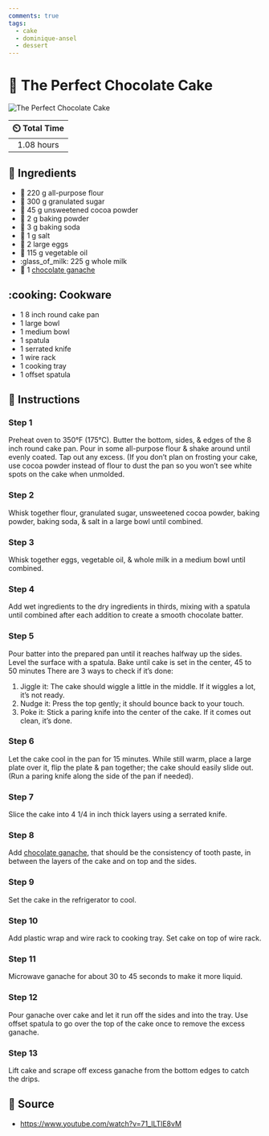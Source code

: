 ```yaml
---
comments: true
tags:
  - cake
  - dominique-ansel
  - dessert
---
```

# :cake: The Perfect Chocolate Cake

![The Perfect Chocolate Cake](../assets/images/the-perfect-chocolate-cake.jpg)

| :timer_clock: Total Time |
|:-----------------------: |
| 1.08 hours |

## :salt: Ingredients

- :ear_of_rice: 220 g all-purpose flour
- :candy: 300 g granulated sugar
- :chocolate_bar: 45 g unsweetened cocoa powder
- :dash: 2 g baking powder
- :cup_with_straw: 3 g baking soda
- :salt: 1 g salt
- :egg: 2 large eggs
- :carrot: 115 g vegetable oil
- :glass_of_milk: 225 g whole milk
- :chocolate_bar: 1 [chocolate ganache][1]

## :cooking: Cookware

- 1 8 inch round cake pan
- 1 large bowl
- 1 medium bowl
- 1 spatula
- 1 serrated knife
- 1 wire rack
- 1 cooking tray
- 1 offset spatula

## :pencil: Instructions

### Step 1

Preheat oven to 350°F (175°C). Butter the bottom, sides, & edges of the 8 inch round cake pan. Pour in some
all-purpose flour & shake around until evenly coated. Tap out any excess. (If you don’t plan on frosting your cake,
use cocoa powder instead of flour to dust the pan so you won’t see white spots on the cake when unmolded.

### Step 2

Whisk together flour, granulated sugar, unsweetened cocoa powder, baking powder, baking soda, & salt in a large bowl
until combined.

### Step 3

Whisk together eggs, vegetable oil, & whole milk in a medium bowl until combined.

### Step 4

Add wet ingredients to the dry ingredients in thirds, mixing with a spatula until combined after each addition to create
a smooth chocolate batter.

### Step 5

Pour batter into the prepared pan until it reaches halfway up the sides. Level the surface with a spatula. Bake until
cake is set in the center, 45 to 50 minutes There are 3 ways to check if it’s done:

1. Jiggle it: The cake should wiggle a little in the middle. If it wiggles a lot, it’s not ready.
2. Nudge it: Press the top gently; it should bounce back to your touch.
3. Poke it: Stick a paring knife into the center of the cake. If it comes out clean, it’s done.

### Step 6

Let the cake cool in the pan for 15 minutes. While still warm, place a large plate over it, flip the plate & pan
together; the cake should easily slide out. (Run a paring knife along the side of the pan if needed).

### Step 7

Slice the cake into 4 1/4 in inch thick layers using a serrated knife.

### Step 8

Add [chocolate ganache][1], that should be the consistency of tooth paste, in between the layers of the cake and on top
and the sides.

### Step 9

Set the cake in the refrigerator to cool.

### Step 10

Add plastic wrap and wire rack to cooking tray. Set cake on top of wire rack.

### Step 11

Microwave ganache for about 30 to 45 seconds to make it more liquid.

### Step 12

Pour ganache over cake and let it run off the sides and into the tray. Use offset spatula to go over the top of the cake
once to remove the excess ganache.

### Step 13

Lift cake and scrape off excess ganache from the bottom edges to catch the drips.

## :link: Source

- <https://www.youtube.com/watch?v=71_lLTlE8vM>

[1]: <../ingredients/frosting/dominique-ansel's-chocolate-ganache.md>

